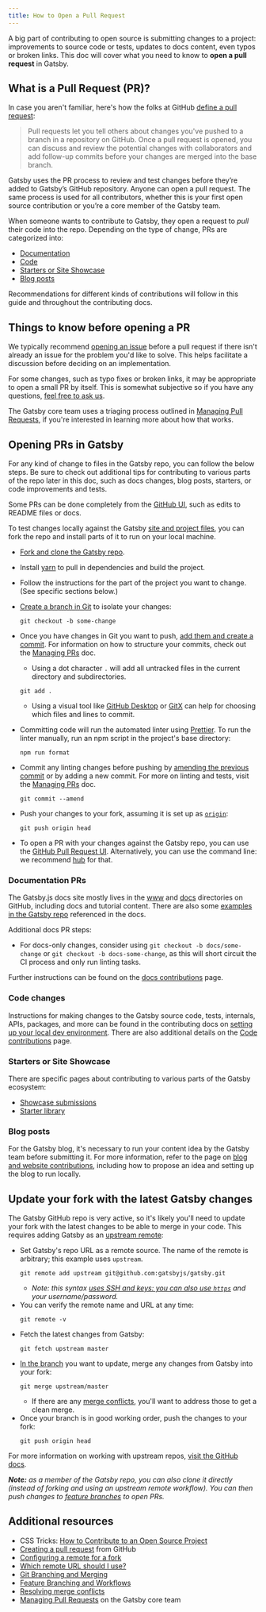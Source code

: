 ```yaml
---
title: How to Open a Pull Request
---
```


A big part of contributing to open source is submitting changes to a project: improvements to source code or tests, updates to docs content, even typos or broken links. This doc will cover what you need to know to **open a pull request** in Gatsby.

## What is a Pull Request (PR)?

In case you aren't familiar, here's how the folks at GitHub [define a pull request](https://help.github.com/en/articles/about-pull-requests):

> Pull requests let you tell others about changes you've pushed to a branch in a repository on GitHub. Once a pull request is opened, you can discuss and review the potential changes with collaborators and add follow-up commits before your changes are merged into the base branch.

Gatsby uses the PR process to review and test changes before they’re added to Gatsby’s GitHub repository. Anyone can open a pull request. The same process is used for all contributors, whether this is your first open source contribution or you’re a core member of the Gatsby team.

When someone wants to contribute to Gatsby, they open a request to _pull_ their code into the repo. Depending on the type of change, PRs are categorized into:

- [Documentation](#documentation)
- [Code](#code-changes)
- [Starters or Site Showcase](#starters-or-site-showcase)
- [Blog posts](#blog-posts)

Recommendations for different kinds of contributions will follow in this guide and throughout the contributing docs.

## Things to know before opening a PR

We typically recommend [opening an issue](/contributing/how-to-file-an-issue/) before a pull request if there isn't already an issue for the problem you'd like to solve. This helps facilitate a discussion before deciding on an implementation.

For some changes, such as typo fixes or broken links, it may be appropriate to open a small PR by itself. This is somewhat subjective so if you have any questions, [feel free to ask us](/contributing/how-to-contribute/#not-sure-how-to-start-contributing).

The Gatsby core team uses a triaging process outlined in [Managing Pull Requests](/contributing/managing-pull-requests/), if you're interested in learning more about how that works.

## Opening PRs in Gatsby

For any kind of change to files in the Gatsby repo, you can follow the below steps. Be sure to check out additional tips for contributing to various parts of the repo later in this doc, such as docs changes, blog posts, starters, or code improvements and tests.

Some PRs can be done completely from the [GitHub UI](https://help.github.com/en/articles/creating-a-pull-request), such as edits to README files or docs.

To test changes locally against the Gatsby [site and project files](https://github.com/gatsbyjs/gatsby), you can fork the repo and install parts of it to run on your local machine.

- [Fork and clone the Gatsby repo](/contributing/setting-up-your-local-dev-environment/#gatsby-repo-install-instructions).
- Install [yarn](https://yarnpkg.com/) to pull in dependencies and build the project.
- Follow the instructions for the part of the project you want to change. (See specific sections below.)
- [Create a branch in Git](https://git-scm.com/book/en/v2/Git-Branching-Basic-Branching-and-Merging) to isolate your changes:

  ```shell
  git checkout -b some-change
  ```

- Once you have changes in Git you want to push, [add them and create a commit](https://help.github.com/en/articles/adding-a-file-to-a-repository-using-the-command-line). For information on how to structure your commits, check out the [Managing PRs](/contributing/managing-pull-requests/#commit-and-pr-title) doc.
  - Using a dot character `.` will add all untracked files in the current directory and subdirectories.
  ```shell
  git add .
  ```
  - Using a visual tool like [GitHub Desktop](https://desktop.github.com/) or [GitX](https://rowanj.github.io/gitx/) can help for choosing which files and lines to commit.
- Committing code will run the automated linter using [Prettier](https://prettier.io). To run the linter manually, run an npm script in the project's base directory:
  ```shell
  npm run format
  ```
- Commit any linting changes before pushing by [amending the previous commit](https://help.github.com/en/articles/changing-a-commit-message) or by adding a new commit. For more on linting and tests, visit the [Managing PRs](/contributing/managing-pull-requests/#automated-checks) doc.
  ```shell
  git commit --amend
  ```
- Push your changes to your fork, assuming it is set up as [`origin`](https://www.git-tower.com/learn/git/glossary/origin):
  ```shell
  git push origin head
  ```
- To open a PR with your changes against the Gatsby repo, you can use the [GitHub Pull Request UI](https://help.github.com/en/articles/creating-a-pull-request). Alternatively, you can use the command line: we recommend [hub](https://github.com/github/hub) for that.

### Documentation PRs

The Gatsby.js docs site mostly lives in the [www](https://github.com/gatsbyjs/gatsby/tree/master/www) and [docs](https://github.com/gatsbyjs/gatsby/tree/master/docs) directories on GitHub, including docs and tutorial content. There are also some [examples in the Gatsby repo](https://github.com/gatsbyjs/gatsby/tree/master/examples) referenced in the docs.

Additional docs PR steps:

- For docs-only changes, consider using `git checkout -b docs/some-change` or `git checkout -b docs-some-change`, as this will short circuit the CI process and only run linting tasks.

Further instructions can be found on the [docs contributions](/contributing/docs-contributions/) page.

### Code changes

Instructions for making changes to the Gatsby source code, tests, internals, APIs, packages, and more can be found in the contributing docs on [setting up your local dev environment](/contributing/setting-up-your-local-dev-environment/). There are also additional details on the [Code contributions](/contributing/code-contributions/) page.

### Starters or Site Showcase

There are specific pages about contributing to various parts of the Gatsby ecosystem:

- [Showcase submissions](/contributing/site-showcase-submissions/)
- [Starter library](/contributing/submit-to-starter-library/)

### Blog posts

For the Gatsby blog, it's necessary to run your content idea by the Gatsby team before submitting it. For more information, refer to the page on [blog and website contributions](/contributing/blog-and-website-contributions/), including how to propose an idea and setting up the blog to run locally.

## Update your fork with the latest Gatsby changes

The Gatsby GitHub repo is very active, so it's likely you'll need to update your fork with the latest changes to be able to merge in your code. This requires adding Gatsby as an [upstream remote](https://help.github.com/en/articles/configuring-a-remote-for-a-fork):

- Set Gatsby's repo URL as a remote source. The name of the remote is arbitrary; this example uses `upstream`.
  ```shell
  git remote add upstream git@github.com:gatsbyjs/gatsby.git
  ```
  - _Note: this syntax [uses SSH and keys: you can also use `https`](https://help.github.com/en/articles/which-remote-url-should-i-use) and your username/password._
- You can verify the remote name and URL at any time:
  ```shell
  git remote -v
  ```
- Fetch the latest changes from Gatsby:
  ```shell
  git fetch upstream master
  ```
- [In the branch](https://git-scm.com/book/en/v2/Git-Branching-Basic-Branching-and-Merging) you want to update, merge any changes from Gatsby into your fork:
  ```shell
  git merge upstream/master
  ```
  - If there are any [merge conflicts](https://help.github.com/en/articles/resolving-a-merge-conflict-on-github), you'll want to address those to get a clean merge.
- Once your branch is in good working order, push the changes to your fork:
  ```shell
  git push origin head
  ```

For more information on working with upstream repos, [visit the GitHub docs](https://help.github.com/en/articles/configuring-a-remote-for-a-fork).

_**Note:** as a member of the Gatsby repo, you can also clone it directly (instead of forking and using an upstream remote workflow). You can then push changes to [feature branches](https://git-scm.com/book/en/v1/Git-Branching-Branching-Workflows) to open PRs._

## Additional resources

- CSS Tricks: [How to Contribute to an Open Source Project](https://css-tricks.com/how-to-contribute-to-an-open-source-project/)
- [Creating a pull request](https://help.github.com/en/articles/creating-a-pull-request) from GitHub
- [Configuring a remote for a fork](https://help.github.com/en/articles/configuring-a-remote-for-a-fork)
- [Which remote URL should I use?](https://help.github.com/en/articles/which-remote-url-should-i-use)
- [Git Branching and Merging](https://git-scm.com/book/en/v2/Git-Branching-Basic-Branching-and-Merging)
- [Feature Branching and Workflows](https://git-scm.com/book/en/v1/Git-Branching-Branching-Workflows)
- [Resolving merge conflicts](https://help.github.com/en/articles/resolving-a-merge-conflict-on-github)
- [Managing Pull Requests](/contributing/managing-pull-requests/) on the Gatsby core team
